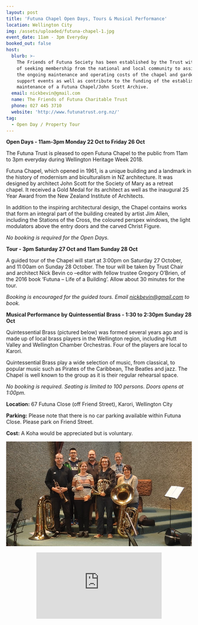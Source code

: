 ```yaml
---
layout: post
title: 'Futuna Chapel Open Days, Tours & Musical Performance'
location: Wellington City
img: /assets/uploaded/futuna-chapel-1.jpg
event_date: 11am - 3pm Everyday
booked_out: false
host:
  blurb: >-
    The Friends of Futuna Society has been established by the Trust with the aim
    of seeking membership from the national and local community to assist with
    the ongoing maintenance and operating costs of the chapel and gardens,
    support events as well as contribute to the funding of the establishment and
    maintenance of a Futuna Chapel/John Scott Archive.
  email: nickbevin@gmail.com
  name: The Friends of Futuna Charitable Trust
  phone: 027 445 3710
  website: 'http://www.futunatrust.org.nz/'
tag:
  - Open Day / Property Tour
---
```

**Open Days - 11am-3pm Monday 22 Oct to Friday 26 Oct**

The Futuna Trust is pleased to open Futuna Chapel to the public from 11am to 3pm everyday during Wellington Heritage Week 2018. 

Futuna Chapel, which opened in 1961, is a unique building and a landmark in the history of modernism and biculturalism in NZ architecture. It was designed by architect John Scott for the Society of Mary as a retreat chapel. It received a Gold Medal for its architect as well as the inaugural 25 Year Award from the New Zealand Institute of Architects.

In addition to the inspiring architectural design, the Chapel contains works that form an integral part of the building created by artist Jim Allen, including the Stations of the Cross, the coloured perspex windows, the light modulators above the entry doors and the carved Christ Figure.

_No booking is required for the Open Days._

**Tour - 3pm Saturday 27 Oct and 11am Sunday 28 Oct**

A guided tour of the Chapel will start at 3:00pm on Saturday 27 October, and 11:00am on Sunday 28 October. The tour will be taken by Trust Chair and architect Nick Bevin co –editor with fellow trustee Gregory O’Brien, of the 2016 book ‘Futuna – Life of a Building’. Allow about 30 minutes for the tour.

_Booking is encouraged for the guided tours. Email nickbevin@gmail.com to book._

**Musical Performance by Quintessential Brass - 1:30 to 2:30pm Sunday 28 Oct**

Quintessential Brass (pictured below) was formed several years ago and is made up of local brass players in the Wellington region, including Hutt Valley and Wellington Chamber Orchestras. Four of the players are local to Karori.

Quintessential Brass play a wide selection of music, from classical, to popular music such as Pirates of the Caribbean, The Beatles and jazz. The Chapel is well known to the group as it is their regular rehearsal space.

_No booking is required. Seating is limited to 100 persons. Doors opens at 1:00pm._

**Location:** 67 Futuna Close (off Friend Street), Karori, Wellington City

**Parking:** Please note that there is no car parking available within Futuna Close.  Please park on Friend Street.

**Cost:** A Koha would be appreciated but is voluntary.

![null](/assets/uploaded/futuna1.jpg)

<center><iframe src="https://www.facebook.com/plugins/page.php?href=https%3A%2F%2Fwww.facebook.com%2FFutunaChapel%2F&tabs=header&width=340&height=180&small_header=false&adapt_container_width=true&hide_cover=false&show_facepile=true&appId" width="340" height="180" style="border:none;overflow:hidden" scrolling="no" frameborder="0" allowTransparency="true" allow="encrypted-media"></iframe></center>
